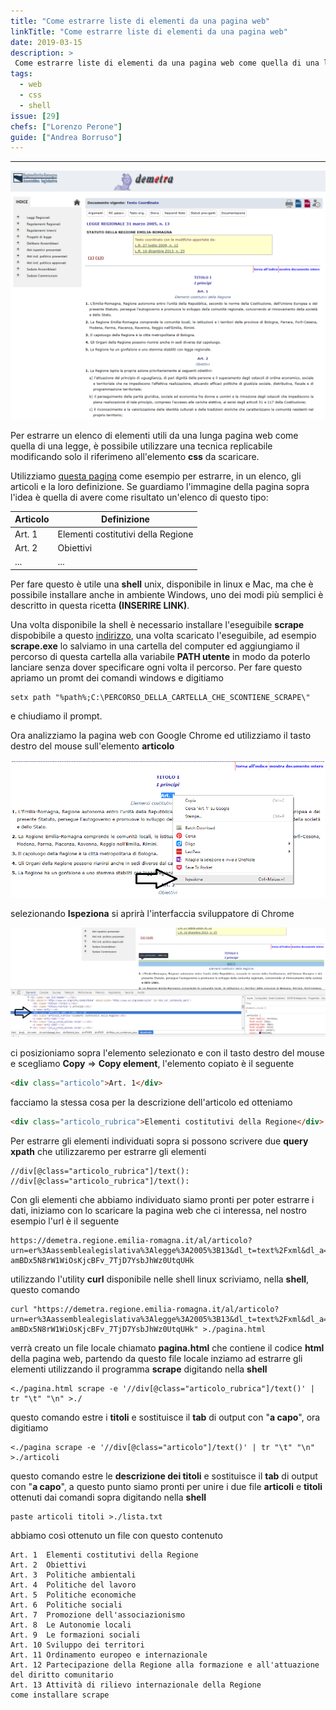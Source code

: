```yaml
---
title: "Come estrarre liste di elementi da una pagina web"
linkTitle: "Come estrarre liste di elementi da una pagina web"
date: 2019-03-15
description: >
 Come estrarre liste di elementi da una pagina web come quella di una legge.
tags:
  - web
  - css
  - shell
issue: [29]
chefs: ["Lorenzo Perone"]
guide: ["Andrea Borruso"]
---
```


---

![image](./demetra_articolo.png)

Per estrarre un elenco di elementi utili da una lunga pagina web come quella di una legge, è possibile utilizzare una tecnica replicabile modificando solo il riferimeno all'elemento **css** da scaricare.

Utilizziamo [questa pagina](https://demetra.regione.emilia-romagna.it/al/articolo?urn=er%3Aassemblealegislativa%3Alegge%3A2005%3B13&dl_t=text%2Fxml&dl_a=y&dl_id=10&pr=idx%2C0%3Bartic%2C0%3Barticparziale%2C1&anc=tit1&fbclid=IwAR0Lcn8E89VosOWln-amBDx5N8rW1WiOsKjcBFv_7TjD7YsbJhWz0UtqUHk) come esempio per estrarre, in un elenco, gli articoli e la loro definizione. Se guardiamo l'immagine della pagina sopra l'idea è quella di avere come risultato un'elenco di questo tipo:

| Articolo | Definizione |
| --- | --- |
|Art. 1|Elementi costitutivi della Regione|
|Art. 2|Obiettivi|
|...|...|

Per fare questo è utile una **shell** unix, disponibile in linux e Mac, ma che è possibile installare anche in ambiente Windows, uno dei modi più semplici è descritto in questa ricetta **(INSERIRE LINK)**.

Una volta disponibile la shell è necessario installare l'eseguibile **scrape** dispobibile a questo [indirizzo](https://github.com/aborruso/scrape-cli/releases), una volta scaricato l'eseguibile, ad esempio **scrape.exe** lo salviamo in una cartella del computer ed aggiungiamo il percorso di questa cartella alla variabile **PATH utente** in modo da poterlo lanciare senza dover specificare ogni volta il percorso. Per fare questo apriamo un promt dei comandi windows e digitiamo

```
setx path "%path%;C:\PERCORSO_DELLA_CARTELLA_CHE_SCONTIENE_SCRAPE\"
```
e chiudiamo il prompt.

Ora analizziamo la pagina web con Google Chrome ed utilizziamo il tasto destro del mouse sull'elemento **articolo**

![ispeziona articolo](./ispeziona_articolo.png)

selezionando **Ispeziona** si aprirà l'interfaccia sviluppatore di Chrome

![intefaccia ispeziona articolo](./ispeziona_articolo_interfaccia.png)

ci posizioniamo sopra l'elemento selezionato e con il tasto destro del mouse e scegliamo **Copy** => **Copy element**, l'elemento copiato è il seguente

```html
<div class="articolo">Art. 1</div>
```

facciamo la stessa cosa per la descrizione dell'articolo ed otteniamo

```html
<div class="articolo_rubrica">Elementi costitutivi della Regione</div>
```

Per estrarre gli elementi individuati sopra si possono scrivere due **query xpath** che utilizzaremo per estrarre gli elementi

```
//div[@class="articolo_rubrica"]/text():
//div[@class="articolo_rubrica"]/text():
```

Con gli elementi che abbiamo individuato siamo pronti per poter estrarre i dati, iniziamo con lo scaricare la pagina web che ci interessa, nel nostro esempio l'url è il seguente

```
https://demetra.regione.emilia-romagna.it/al/articolo?urn=er%3Aassemblealegislativa%3Alegge%3A2005%3B13&dl_t=text%2Fxml&dl_a=y&dl_id=10&pr=idx%2C0%3Bartic%2C0%3Barticparziale%2C1&anc=tit1&fbclid=IwAR0Lcn8E89VosOWln-amBDx5N8rW1WiOsKjcBFv_7TjD7YsbJhWz0UtqUHk
```

utilizzando l'utility **curl** disponibile nelle shell linux scriviamo, nella **shell**, questo comando

```
curl "https://demetra.regione.emilia-romagna.it/al/articolo?urn=er%3Aassemblealegislativa%3Alegge%3A2005%3B13&dl_t=text%2Fxml&dl_a=y&dl_id=10&pr=idx%2C0%3Bartic%2C0%3Barticparziale%2C1&anc=tit1&fbclid=IwAR0Lcn8E89VosOWln-amBDx5N8rW1WiOsKjcBFv_7TjD7YsbJhWz0UtqUHk" >./pagina.html
```

verrà creato un file locale chiamato **pagina.html** che contiene il codice **html** della pagina web, partendo da questo file locale inziamo ad estrarre gli elementi utilizzando il programma **scrape** digitando nella **shell**

```
<./pagina.html scrape -e '//div[@class="articolo_rubrica"]/text()' | tr "\t" "\n" >./
```
questo comando estre i **titoli** e sostituisce il **tab** di output con "**a capo**", ora digitiamo

```
<./pagina scrape -e '//div[@class="articolo"]/text()' | tr "\t" "\n" >./articoli
```
questo comando estre le **descrizione dei titoli** e sostituisce il **tab** di output con "**a capo**", a questo punto siamo pronti per unire i due file **articoli** e **titoli** ottenuti dai comandi sopra digitando nella **shell**

```
paste articoli titoli >./lista.txt
```

abbiamo così ottenuto un file con questo contenuto

```
Art. 1  Elementi costitutivi della Regione
Art. 2  Obiettivi
Art. 3  Politiche ambientali
Art. 4  Politiche del lavoro
Art. 5  Politiche economiche
Art. 6  Politiche sociali
Art. 7  Promozione dell'associazionismo
Art. 8  Le Autonomie locali
Art. 9  Le formazioni sociali
Art. 10 Sviluppo dei territori
Art. 11 Ordinamento europeo e internazionale
Art. 12 Partecipazione della Regione alla formazione e all'attuazione  del diritto comunitario
Art. 13 Attività di rilievo internazionale della Regione
come installare scrape
```
